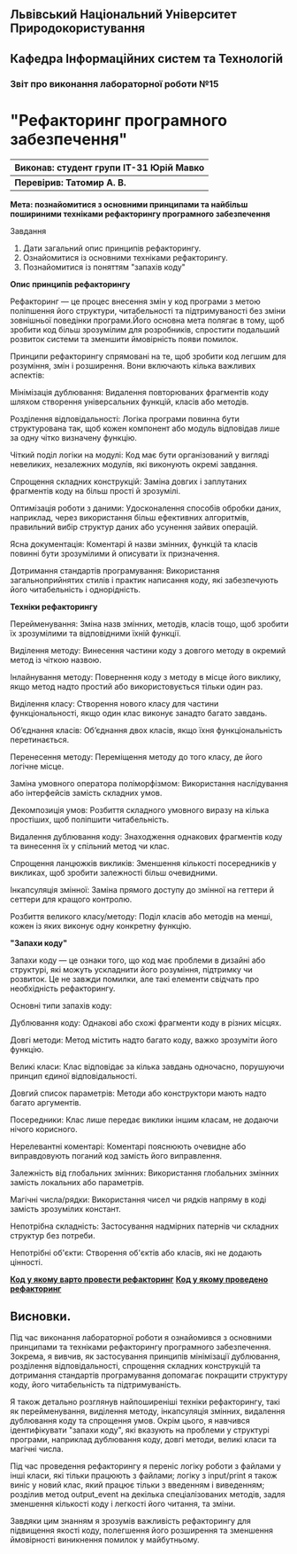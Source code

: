 ## Львівський Національний Університет Природокористування
## Кафедра Інформаційних систем та Технологій



### Звіт про виконання лабораторної роботи №15
# "Рефакторинг програмного забезпечення"



| **Виконав: студент групи ІТ-31 Юрій Мавко**  |
|----------------------------------------------|
| **Перевірив: Татомир А. В.**                 |




**Мета: познайомитися з основними принципами та 
найбільш пошириними техніками рефакторингу програмного
забезпечення**


Завдання

1. Дати загальний опис принципів рефакторингу.
2. Ознайомитися із основними техніками рефакторингу.
3. Познайомитися із поняттям "запахів коду"

**Опис принципів рефакторингу**

Рефакторинг — це процес внесення змін у код програми з метою 
поліпшення його структури, читабельності та підтримуваності 
без зміни зовнішньої поведінки програми.Його основна мета 
полягає в тому, щоб зробити код більш зрозумілим для 
розробників, спростити подальший розвиток системи та 
зменшити ймовірність появи помилок.

Принципи рефакторингу спрямовані на те, щоб зробити код 
легшим для розуміння, змін і розширення. Вони включають 
кілька важливих аспектів:

Мінімізація дублювання: Видалення повторюваних фрагментів 
коду шляхом створення універсальних функцій, класів або методів. 

Розділення відповідальності: Логіка програми повинна бути 
структурована так, щоб кожен компонент або модуль відповідав 
лише за одну чітко визначену функцію. 

Чіткий поділ логіки на модулі: Код має бути організований у 
вигляді невеликих, незалежних модулів, які виконують окремі 
завдання.

Спрощення складних конструкцій: Заміна довгих і заплутаних 
фрагментів коду на більш прості й зрозумілі. 

Оптимізація роботи з даними: Удосконалення способів обробки даних, 
наприклад, через використання більш ефективних алгоритмів, правильний 
вибір структур даних або усунення зайвих операцій.

Ясна документація: Коментарі й назви змінних, функцій та класів 
повинні бути зрозумілими й описувати їх призначення. 

Дотримання стандартів програмування: Використання загальноприйнятих 
стилів і практик написання коду, які забезпечують його читабельність 
і однорідність.

**Техніки рефакторингу**

Перейменування: Зміна назв змінних, методів, класів тощо, щоб 
зробити їх зрозумілими та відповідними їхній функції.

Виділення методу: Винесення частини коду з довгого методу в 
окремий метод із чіткою назвою.

Інлайнування методу: Повернення коду з методу в місце його виклику, 
якщо метод надто простий або використовується тільки один раз.

Виділення класу: Створення нового класу для частини функціональності, 
якщо один клас виконує занадто багато завдань.

Об’єднання класів: Об’єднання двох класів, якщо їхня функціональність перетинається.

Перенесення методу: Переміщення методу до того класу, де його логічне місце.

Заміна умовного оператора поліморфізмом: Використання наслідування або 
інтерфейсів замість складних умов.

Декомпозиція умов: Розбиття складного умовного виразу на кілька простіших, 
щоб поліпшити читабельність.

Видалення дублювання коду: Знаходження однакових фрагментів коду та винесення 
їх у спільний метод чи клас.

Спрощення ланцюжків викликів: Зменшення кількості посередників у викликах, 
щоб зробити залежності більш очевидними.

Інкапсуляція змінної: Заміна прямого доступу до змінної на геттери й 
сеттери для кращого контролю.

Розбиття великого класу/методу: Поділ класів або методів на менші, 
кожен із яких виконує одну конкретну функцію.

**"Запахи коду"**

Запахи коду — це ознаки того, що код має проблеми в дизайні або структурі, 
які можуть ускладнити його розуміння, підтримку чи розвиток. Це не завжди 
помилки, але такі елементи свідчать про необхідність рефакторингу.

Основні типи запахів коду:

Дублювання коду: Однакові або схожі фрагменти коду в різних місцях.

Довгі методи: Метод містить надто багато коду, важко зрозуміти його функцію.

Великі класи: Клас відповідає за кілька завдань одночасно, порушуючи принцип єдиної відповідальності.

Довгий список параметрів: Методи або конструктори мають надто багато аргументів.

Посередники: Клас лише передає виклики іншим класам, не додаючи нічого корисного.

Нерелевантні коментарі: Коментарі пояснюють очевидне або виправдовують поганий код замість його виправлення.

Залежність від глобальних змінних: Використання глобальних змінних замість локальних або параметрів.

Магічні числа/рядки: Використання чисел чи рядків напряму в коді замість зрозумілих констант.

Непотрібна складність: Застосування надмірних патернів чи складних структур без потреби.

Непотрібні об'єкти: Створення об'єктів або класів, які не додають цінності.

**[Код у якому варто провести рефакторинг](./refactoring.py)**
**[Код у якому проведено рефакторинг](./improved_code.py)**


## Висновки. 
Під час виконання лабораторної роботи я ознайомився з основними принципами та техніками рефакторингу 
програмного забезпечення. Зокрема, я вивчив, як застосування принципів мінімізації дублювання, 
розділення відповідальності, спрощення складних конструкцій та дотримання стандартів програмування 
допомагає покращити структуру коду, його читабельність та підтримуваність.

Я також детально розглянув найпоширеніші техніки рефакторингу, такі як перейменування, виділення 
методу, інкапсуляція змінних, видалення дублювання коду та спрощення умов. Окрім цього, я навчився 
ідентифікувати "запахи коду", які вказують на проблеми у структурі програми, наприклад дублювання 
коду, довгі методи, великі класи та магічні числа.

Під час проведення рефакторингу я переніс логіку роботи з файлами у інші класи, які тільки працюють з
файлами; логіку з input/print я також виніс у новий клас, який працює тільки з введенням і виведенням;
розділив метод output_event на декілька спеціалізованих методів, задля зменшення кількості коду і легкості
його читання, та зміни.

Завдяки цим знанням я зрозумів важливість рефакторингу для підвищення якості коду, полегшення 
його розширення та зменшення ймовірності виникнення помилок у майбутньому.
